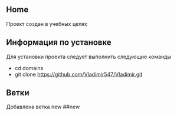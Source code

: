 ## Home 
Проект создан в учебных целях
## Информация по установке
Для установки проекта следует выполнить следующие команды
- cd domains
- git clone https://github.com/Vladimir547/Vladimir.git
## Ветки 
Добавлена ветка new
##new